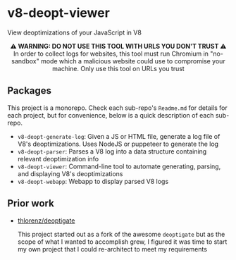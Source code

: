 # v8-deopt-viewer

View deoptimizations of your JavaScript in V8

<div style="text-align: center; font-weight: bold">⚠ WARNING: DO NOT USE THIS TOOL WITH URLS YOU DON'T TRUST ⚠</div>
<div style="text-align: center;">In order to collect logs for websites, this tool must run Chromium in "no-sandbox" mode which a malicious website could use to compromise your machine. Only use this tool on URLs you trust</div>

## Packages

This project is a monorepo. Check each sub-repo's `Readme.md` for details for each project, but for convenience, below is a quick description of each sub-repo.

- `v8-deopt-generate-log`: Given a JS or HTML file, generate a log file of V8's deoptimizations. Uses NodeJS or puppeteer to generate the log
- `v8-deopt-parser`: Parses a V8 log into a data structure containing relevant deoptimization info
- `v8-deopt-viewer`: Command-line tool to automate generating, parsing, and displaying V8's deoptimizations
- `v8-deopt-webapp`: Webapp to display parsed V8 logs

## Prior work

- [thlorenz/deoptigate](https://github.com/thlorenz/deoptigate)

  This project started out as a fork of the awesome `deoptigate` but as the scope of what I wanted to accomplish grew, I figured it was time to start my own project that I could re-architect to meet my requirements
